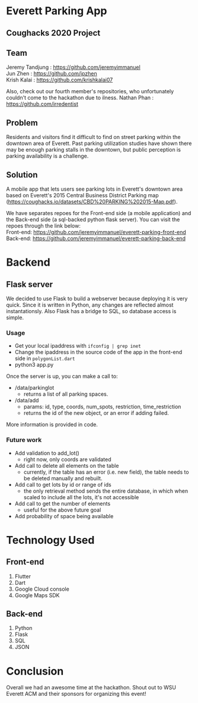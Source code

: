 # Everett Parking App
## Coughacks 2020 Project

## Team
Jeremy Tandjung : https://github.com/jeremyimmanuel <br>
Jun Zhen : https://github.com/jpzhen <br>
Krish Kalai : https://github.com/krishkalai07

Also, check out our fourth member's repositories, who unfortunately couldn't come to the hackathon due to ilness.
Nathan Phan : https://github.com/irredentist

## Problem
Residents and visitors find it difficult to find on street parking within the downtown area of Everett. Past parking utilization studies have shown there may be enough parking stalls in the downtown, but public perception is parking availability is a challenge.

## Solution
A mobile app that lets users see parking lots in Everett's downtown area based on Everett's 2015 Central Business District Parking map (https://coughacks.io/datasets/CBD%20PARKING%202015-Map.pdf).

We have separates repoes for the Front-end side (a mobile application) and the Back-end side (a sql-backed python flask server). You can visit the repoes through the link below: <br> Front-end: https://github.com/jeremyimmanuel/everett-parking-front-end <br> Back-end: https://github.com/jeremyimmanuel/everett-parking-back-end

# Backend

## Flask server

We decided to use Flask to build a webserver because deploying it is very quick. Since it is written in Python, any changes are reflected almost instantationsly. Also Flask has a bridge to SQL, so database access is simple.

### Usage
- Get your local ipaddress with `ifconfig | grep inet`
- Change the ipaddress in the source code of the app in the front-end side in `polygonList.dart`
- python3 app.py

Once the server is up, you can make a call to:
- /data/parkinglot
  - returns a list of all parking spaces.
- /data/add
  - params: id, type, coords, num\_spots, restriction, time\_restriction
  - returns the id of the new object, or an error if adding failed.

More information is provided in code.

### Future work

- Add validation to add\_lot()
  - right now, only coords are validated
- Add call to delete all elements on the table
  - currently, if the table has an error (i.e. new field), the table needs to be deleted manually and rebuilt.
- Add call to get lots by id or range of ids
  - the only retrieval method sends the entire database, in which when scaled to include all the lots, it's not accessible
- Add call to get the number of elements
  - useful for the above future goal
- Add probability of space being available

# Technology Used
## Front-end
1. Flutter
2. Dart
3. Google Cloud console
4. Google Maps SDK

## Back-end
1. Python
2. Flask
3. SQL
4. JSON

# Conclusion
Overall we had an awesome time at the hackathon. Shout out to WSU Everett ACM and their sponsors for organizing this event!
